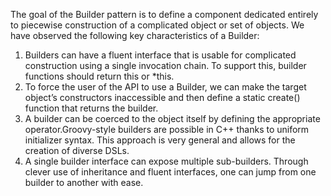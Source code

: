 The goal of the Builder pattern is to define a component dedicated entirely to piecewise
construction of a complicated object or set of objects. We have observed the following key
characteristics of a Builder:

1. Builders can have a fluent interface that is usable for complicated construction using a single
   invocation chain. To support this, builder functions should return this or \*this.
2. To force the user of the API to use a Builder, we can make the target object’s constructors
   inaccessible and then define a static create() function that returns the builder.
3. A builder can be coerced to the object itself by defining the appropriate operator.Groovy-style builders are possible in C++ thanks to uniform initializer syntax. This approach
   is very general and allows for the creation of diverse DSLs.
4. A single builder interface can expose multiple sub-builders. Through clever use of inheritance
   and fluent interfaces, one can jump from one builder to another with ease.
